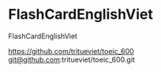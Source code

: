 # FlashCardEnglishViet
FlashCardEnglishViet


https://github.com/tritueviet/toeic_600
git@github.com:tritueviet/toeic_600.git
